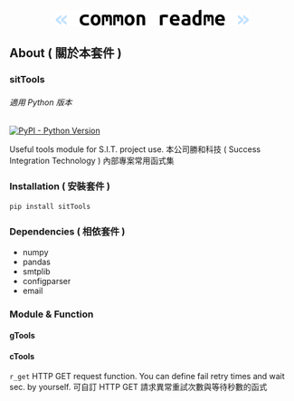 <h4 align="center">
  <img alt="common readme" src="common-readme.png">
</h4>

## About ( 關於本套件 )

### sitTools
###### 適用 Python 版本
[![PyPI - Python Version](https://img.shields.io/pypi/pyversions/sitTools)](https://pypi.python.org/pypi/sitTools/)

Useful tools module for S.I.T. project use.
本公司勝和科技 ( Success Integration Technology ) 內部專案常用函式集

### Installation ( 安裝套件 )
```bash
pip install sitTools
```

### Dependencies ( 相依套件 )
- numpy
- pandas
- smtplib
- configparser
- email

### Module & Function

#### gTools

#### cTools

`r_get`
    HTTP GET request function.
    You can define fail retry times and wait sec. by yourself.
    可自訂 HTTP GET 請求異常重試次數與等待秒數的函式

